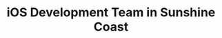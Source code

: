 ---
title: iOS Development Team in Sunshine Coast
permalink: /landings/locations/sunshine-coast/developer/ios
technology: iOS
location: Sunshine Coast
---